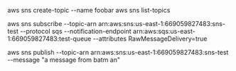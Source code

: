  aws sns create-topic --name foobar
 aws sns list-topics
 

 aws sns subscribe --topic-arn arn:aws:sns:us-east-1:669059827483:sns-test --protocol sqs --notification-endpoint arn:aws:sqs:us-east-1:669059827483:test-queue --attributes RawMessageDelivery=true

aws sns publish --topic-arn arn:aws:sns:us-east-1:669059827483:sns-test --message "a message from batm
an"

